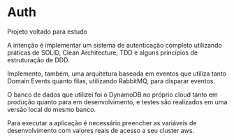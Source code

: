 # Auth

Projeto voltado para estudo

A intenção é implementar um sistema de autenticação completo utilizando práticas de SOLID, Clean Architecture, TDD e alguns princípios de estruturação de DDD.

Implemento, também, uma arquitetura baseada em eventos que utiliza tanto Domain Events quanto filas, utilizando RabbitMQ, para disparar eventos.

O banco de dados que utilizei foi o DynamoDB no próprio cloud tanto em produção quanto para em desenvolvimento, e testes são realizados em uma versão local do mesmo banco.

Para executar a aplicação é necessário preencher as variáveis de desenvolvimento com valores reais de acesso a seu cluster aws.
